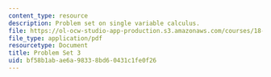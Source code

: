 ```yaml
---
content_type: resource
description: Problem set on single variable calculus.
file: https://ol-ocw-studio-app-production.s3.amazonaws.com/courses/18-01-single-variable-calculus-fall-2006/bf58b1abae6a98338bd60431c1fe0f26_ps3.pdf
file_type: application/pdf
resourcetype: Document
title: Problem Set 3
uid: bf58b1ab-ae6a-9833-8bd6-0431c1fe0f26
---
```

